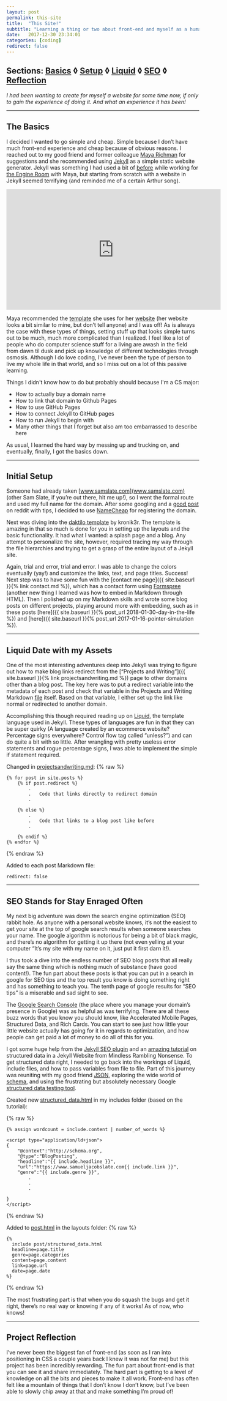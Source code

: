 ```yaml
---
layout: post
permalink: this-site
title:  "This Site!"
subtitle: "Learning a thing or two about front-end and myself as a human"
date:   2017-12-30 23:34:01
categories: [coding]
redirect: false
---
```

## Sections: [Basics](#basics) ◊ [Setup](#initialSetup) ◊ [Liquid](#liquid) ◊ [SEO](#seo) ◊ [Reflection](#reflection)


_I had been wanting to create for myself a website for some time now, if only to gain the experience of doing it. And what an experience it has been!_

---
<a name="basics"></a>
## The Basics


I decided I wanted to go simple and cheap. Simple because I don’t have much front-end experience and cheap because of obvious reasons. I reached out to my good friend and former colleague [Maya Richman][maya] for suggestions and she recommended using [Jekyll][jekyll] as a simple static website generator. Jekyll was something I had used a bit of [before][library] while working for [the Engine Room][ter] with Maya, but starting from scratch with a website in Jekyll seemed terrifying (and reminded me of a certain Arthur song).

<iframe width="560" height="315" src="https://www.youtube.com/embed/nHDmQ9Q30I0" frameborder="0" gesture="media" allow="encrypted-media" allowfullscreen></iframe>


Maya recommended the [template][template] she uses for her [website][maya] (her website looks a bit similar to mine, but don’t tell anyone) and I was off! As is always the case with these types of things, setting stuff up that looks simple turns out to be much, much more complicated than I realized. I feel like a lot of people who do computer science stuff for a living are awash in the field from dawn til dusk and pick up knowledge of different technologies through osmosis. Although I do love coding, I’ve never been the type of person to live my whole life in that world, and so I miss out on a lot of this passive learning.

Things I didn't know how to do but probably should because I'm a CS major:
- How to actually buy a domain name
- How to link that domain to Github Pages
- How to use GitHub Pages
- How to connect Jekyll to GitHub pages
- How to run Jekyll to begin with
- Many other things that I forget but also am too embarrassed to describe here

As usual, I learned the hard way by messing up and trucking on, and eventually, finally, I got the basics down. 

---
<a name="initialSetup"></a>

## Initial Setup

Someone had already taken [www.samslate.com](www.samslate.com) (other Sam Slate, if you’re out there, hit me up!), so I went the formal route and used my full name for the domain. After some googling and a [good post][redditpost] on reddit with tips, I decided to use [NameCheap](https://www.namecheap.com/) for registering the domain.

Next was diving into the [daktilo template][template] by kronik3r. The template is amazing in that so much is done for you in setting up the layouts and the basic functionality. It had what I wanted: a splash page and a blog. Any attempt to personalize the site, however, required tracing my way through the file hierarchies and trying to get a grasp of the entire layout of a Jekyll site. 

Again, trial and error, trial and error. I was able to change the colors eventually (yay!) and customize the links, text, and page titles. Success! Next step was to have some fun with the [contact me page]({{ site.baseurl }}{% link contact.md %}), which has a contact form using [Formspree](https://formspree.io/) (another new thing I learned was how to embed in Markdown through HTML). Then I polished up on my Markdown skills and wrote some blog posts on different projects, playing around more with embedding, such as in these posts [here]({{ site.baseurl }}{% post_url 2018-01-30-day-in-the-life %}) and [here]({{ site.baseurl }}{% post_url 2017-01-16-pointer-simulation %}).

---
<a name="liquid"></a>
## Liquid Date with my Assets

One of the most interesting adventures deep into Jekyll was trying to figure out how to make blog links redirect from the [“Projects and Writing”]({{ site.baseurl }}{% link projectsandwriting.md %}) page to other domains other than a blog post. The key here was to put a redirect variable into the metadata of each post and check that variable in the Projects and Writing Markdown [file][pandwmarkdown] itself. Based on that variable, I either set up the link like normal or redirected to another domain.

Accomplishing this though required reading up on [Liquid][liquid], the template language used in Jekyll. These types of languages are fun in that they can be super quirky (A language created by an ecommerce website? Percentage signs everywhere?  Control flow tag called “unless?”) and can do quite a bit with so little. After wrangling with pretty useless error statements and rogue percentage signs, I was able to implement the simple if statement required.

Changed in [projectsandwriting.md][pandwmarkdown]:
{% raw %}
```liquid
{% for post in site.posts %}
    {% if post.redirect %}
    	.
    	.	Code that links directly to redirect domain
    	.

    {% else %}
    	.
    	.	Code that links to a blog post like before
    	.

    {% endif %}
{% endfor %}
```
{% endraw %}

Added to each post Markdown file:
```
redirect: false
```

---
<a name="seo"></a>
## SEO Stands for Stay Enraged Often 

My next big adventure was down the search engine optimization (SEO) rabbit hole. As anyone with a personal website knows, it’s not the easiest to get your site at the top of google search results when someone searches your name. The google algorithm is notorious for being a bit of black magic, and there’s no algorithm for getting it up there (not even yelling at your computer “It’s my site with my name on it, just put it first darn it!). 	

I thus took a dive into the endless number of SEO blog posts that all really say the same thing which is nothing much of substance (have good content!). The fun part about these posts is that you can put in a search in google for SEO tips and the top result you know is doing something right and has something to teach you. The tenth page of google results for “SEO tips” is a miserable and sad sight to see. 

The [Google Search Console][GSC] (the place where you manage your domain’s presence in Google) was as helpful as was  terrifying. There are all these buzz words that you know you should know, like Accelerated Mobile Pages, Structured Data, and Rich Cards. You can start to see just how little your little website actually has going for it in regards to optimization, and how people can get paid a lot of money to do all of this for you. 

I got some huge help from the [Jekyll SEO plugin][jseo] and an [amazing tutorial][sdtutorial] on structured data in a Jekyll Website from Mindless Rambling Nonsense. To get structured data right, I needed to go back into the workings of Liquid, include files, and how to pass variables from file to file. Part of this journey was reuniting with my good friend [JSON][jsonld], exploring the wide world of [schema][schema], and using the frustrating but absolutely necessary Google [structured data testing tool][sdtt]. 

Created new [structured_data.html][sdmarkdown] in my includes folder (based on the tutorial):

{% raw %}
```
{% assign wordcount = include.content | number_of_words %}

<script type="application/ld+json">
{  
    "@context":"http://schema.org",
    "@type":"BlogPosting",
    "headline":"{{ include.headline }}",
    "url":"https://www.samueljacobslate.com{{ include.link }}",
    "genre":"{{ include.genre }}",
    	.
    	.
    	.

}  
</script>
```
{% endraw %}

Added to [post.html][postmarkdown] in the layouts folder:
{% raw %}
```
{% 
  include post/structured_data.html
  headline=page.title
  genre=page.categories
  content=page.content
  link=page.url
  date=page.date 
%}
```
{% endraw %}

The most frustrating part is that when you do squash the bugs and get it right, there’s no real way or knowing if any of it works! As of now, who knows!

---
<a name="reflection"></a>
## Project Reflection

I’ve never been the biggest fan of front-end (as soon as I ran into positioning in CSS a couple years back I knew it was not for me) but this project has been incredibly rewarding. The fun part about front-end is that you can see it and share immediately. The hard part is getting to a level of knowledge on all the bits and pieces to make it all work. Front-end has often felt like a mountain of things that I don’t know I don’t know, but I’ve been able to slowly chip away at that and make something I’m proud of! 



[maya]: https://mayarichman.github.io/
[jekyll]:   https://jekyllrb.com/
[library]: https://jekyllrb.com/
[ter]: https://www.theengineroom.org/
[template]: https://github.com/kronik3r/daktilo
[redditpost]: https://www.reddit.com/r/web_design/comments/3ht67e/what_is_good_place_to_buy_a_domain_name_ive_heard/  
[pandw]: http://www.samueljacobslate.com/projectsandwriting
[liquid]: http://shopify.github.io/liquid/
[pandwmarkdown]: https://github.com/sam-slate/sam-slate.github.io/blob/master/projectsandwriting.md
[GSC]: https://www.google.com/webmasters/tools/home?hl=en&authuser=0
[jseo]: https://github.com/jekyll/jekyll-seo-tag
[sdtutorial]: http://pauldambra.github.io/structured-data-with-jekyll.html
[jsonld]: https://json-ld.org/
[schema]: http://schema.org/
[sdtt]: https://search.google.com/structured-data/testing-tool
[sdmarkdown]: https://github.com/sam-slate/sam-slate.github.io/blob/master/_includes/post/structured_data.html
[postmarkdown]: https://github.com/sam-slate/sam-slate.github.io/blob/master/_layouts/post.html
